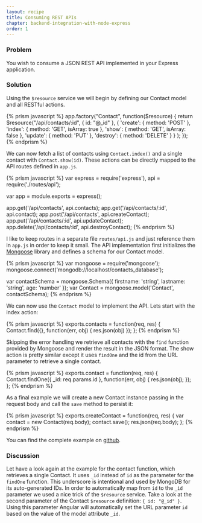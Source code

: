 ```yaml
---
layout: recipe
title: Consuming REST APIs
chapter: backend-integration-with-node-express
order: 1
---
```


### Problem
You wish to consume a JSON REST API implemented in your Express application.

### Solution
Using the `$resource` service we will begin by defining our Contact model and all RESTful actions.

{% prism javascript %}
app.factory("Contact", function($resource) {
  return $resource("/api/contacts/:id", { id: "@_id" },
    {
      'create':  { method: 'POST' },
      'index':   { method: 'GET', isArray: true },
      'show':    { method: 'GET', isArray: false },
      'update':  { method: 'PUT' },
      'destroy': { method: 'DELETE' }
    }
  );
});
{% endprism %}

We can now fetch a list of contacts using `Contact.index()` and a single contact with `Contact.show(id)`. These actions can be directly mapped to the API routes defined in `app.js`.

{% prism javascript %}
var express = require('express'),
        api = require('./routes/api');

var app = module.exports = express();

app.get('/api/contacts', api.contacts);
app.get('/api/contacts/:id', api.contact);
app.post('/api/contacts', api.createContact);
app.put('/api/contacts/:id', api.updateContact);
app.delete('/api/contacts/:id', api.destroyContact);
{% endprism %}

I like to keep routes in a separate file `routes/api.js` and just reference them in `app.js` in order to keep it small. The API implementation first initializes the [Mongoose](http://mongoosejs.com/) library and defines a schema for our Contact model.

{% prism javascript %}
var mongoose = require('mongoose');
mongoose.connect('mongodb://localhost/contacts_database');

var contactSchema = mongoose.Schema({
  firstname: 'string', lastname: 'string', age: 'number'
});
var Contact = mongoose.model('Contact', contactSchema);
{% endprism %}

We can now use the `Contact` model to implement the API. Lets start with the index action:

{% prism javascript %}
exports.contacts = function(req, res) {
  Contact.find({}, function(err, obj) {
    res.json(obj)
  });
};
{% endprism %}

Skipping the error handling we retrieve all contacts with the `find` function provided by Mongoose and render the result in the JSON format. The show action is pretty similar except it uses `findOne` and the id from the URL parameter to retrieve a single contact.

{% prism javascript %}
exports.contact = function(req, res) {
  Contact.findOne({ _id: req.params.id }, function(err, obj) {
    res.json(obj);
  });
};
{% endprism %}

As a final example we will create a new Contact instance passing in the request body and call the `save` method to persist it:

{% prism javascript %}
exports.createContact = function(req, res) {
  var contact = new Contact(req.body);
  contact.save();
  res.json(req.body);
};
{% endprism %}

You can find the complete example on [github](https://github.com/fdietz/recipes-with-angular-js-examples/tree/master/chapter10/recipe1).

### Discussion
Let have a look again at the example for the contact function, which retrieves a single Contact. It uses `_id` instead of `id` as the parameter for the `findOne` function. This underscore is intentional and used by MongoDB for its auto-generated IDs. In order to automatically map from `id` to the `_id` parameter we used a nice trick of the `$resource` service. Take a look at the second parameter of the Contact `$resource` definition: `{ id: "@_id" }`. Using this parameter Angular will automatically set the URL parameter `id` based on the value of the model attribute `_id`.
